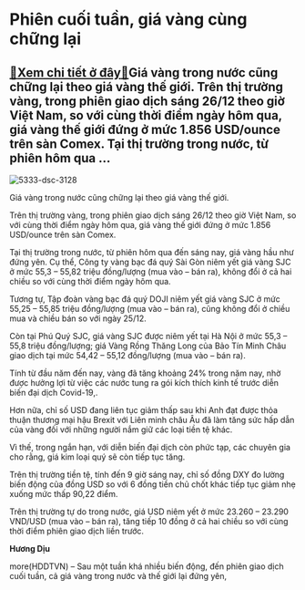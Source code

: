 Phiên cuối tuần, giá vàng cùng chững lại
========================================

[:gift:Xem chi tiết ở đây:gift:](https://hddtvn.com/phien-cuoi-tuan-gia-vang-cung-chung-lai/)Giá vàng trong nước cũng chững lại theo giá vàng thế giới. Trên thị trường vàng, trong phiên giao dịch sáng 26/12 theo giờ Việt Nam, so với cùng thời điểm ngày hôm qua, giá vàng thế giới đứng ở mức 1.856 USD/ounce trên sàn Comex. Tại thị trường trong nước, từ phiên hôm qua …
-----------------------------------------------------------------------------------------------------------------------------------------------------------------------------------------------------------------------------------------------------------------------------------





![5333-dsc-3128](https://hddtvn.com/wp-content/uploads/2021/01/5333_DSC_3128.jpg "Giá vàng trong nước tăng nhẹ.")


Giá vàng trong nước cũng chững lại theo giá vàng thế giới.



Trên thị trường vàng, trong phiên giao dịch sáng 26/12 theo giờ Việt Nam, so với cùng thời điểm ngày hôm qua, giá vàng thế giới đứng ở mức 1.856 USD/ounce trên sàn Comex.


Tại thị trường trong nước, từ phiên hôm qua đến sáng nay, giá vàng hầu như đứng yên. Cụ thể, Công ty vàng bạc đá quý Sài Gòn niêm yết giá vàng SJC ở mức 55,3 – 55,82 triệu đồng/lượng (mua vào – bán ra), không đổi ở cả hai chiều so với cùng thời điểm ngày hôm qua.


Tương tự, Tập đoàn vàng bạc đá quý DOJI niêm yết giá vàng SJC ở mức 55,25 – 55,85 triệu đồng/lượng (mua vào – bán ra), cũng không đổi ở chiều mua và chiều bán so với ngày 25/12.


Còn tại Phú Quý SJC, giá vàng SJC được niêm yết tại Hà Nội ở mức 55,3 – 55,8 triệu đồng/lượng; giá Vàng Rồng Thăng Long của Bảo Tín Minh Châu giao dịch tại mức 54,42 – 55,12 đồng/lượng (mua vào – bán ra).


Tính từ đầu năm đến nay, vàng đã tăng khoảng 24% trong năm nay, nhờ được hưởng lợi từ việc các nước tung ra gói kích thích kinh tế trước diễn biến đại dịch Covid-19,.


Hơn nữa, chỉ số USD đang liên tục giảm thấp sau khi Anh đạt được thỏa thuận thương mại hậu Brexit với Liên minh châu Âu đã làm tăng sức hấp dẫn của vàng đối với những người nắm giữ các loại tiền tệ khác.


Vì thế, trong ngắn hạn, với diễn biến đại dịch còn phức tạp, các chuyên gia cho rằng, giá kim loại quý sẽ còn tiếp tục tăng.


Trên thị trường tiền tệ, tính đến 9 giờ sáng nay, chỉ số đồng DXY đo lường biến động của đồng USD so với 6 đồng tiền chủ chốt khác tiếp tục giảm nhẹ xuống mức thấp 90,22 điểm.


Trên thị trường tự do trong nước, giá USD niêm yết ở mức 23.260 – 23.290 VND/USD (mua vào – bán ra), tăng tiếp 10 đồng ở cả hai chiều so với cùng thời điểm phiên giao dịch liền trước.




**Hương Dịu**



more(HDDTVN) – Sau một tuần khá nhiều biến động, đến phiên giao dịch cuối tuần, cả giá vàng trong nước và thế giới lại đứng yên,

